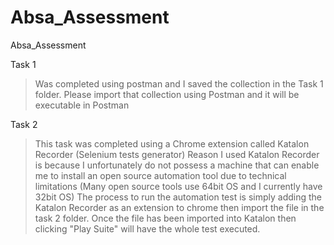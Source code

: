 # Absa_Assessment
Absa_Assessment


Task 1

> Was completed using postman and I saved the collection in the Task 1 folder. 
> Please import that collection using Postman and it will be executable in Postman 


Task 2 

> This task was completed using a Chrome extension called Katalon Recorder (Selenium tests generator)
> Reason I used Katalon Recorder is because I unfortunately do not possess a machine that can enable me to install an 
open source automation tool due to technical limitations (Many open source tools use 64bit OS and I currently have 32bit OS)
> The process to run the automation test is simply adding the Katalon Recorder as an extension to chrome then import the file 
in the task 2 folder. 
> Once the file has been imported into Katalon then clicking "Play Suite" will have the whole test executed.




